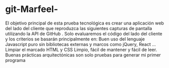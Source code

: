 # git-Marfeel-
El objetivo principal de esta prueba tecnológica es crear una aplicación web del lado del cliente que reproduzca las siguientes capturas de pantalla utilizando la API de GitHub . Solo evaluaremos el código del lado del cliente y los criterios se basarán principalmente en:  Buen uso del lenguaje Javascript puro sin bibliotecas externas y marcos como jQuery, React ... Limpiar el marcado HTML y CSS Limpio, fácil de mantener y fácil de leer. Buenas prácticas arquitectónicas
son solo pruebas para generar  mi primer programa 
